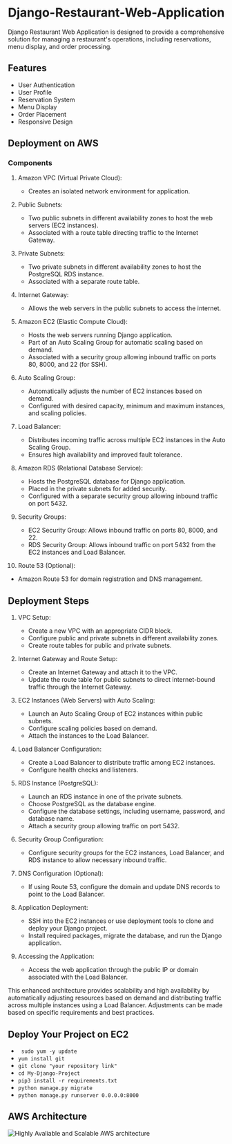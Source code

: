 # Django-Restaurant-Web-Application
Django Restaurant Web Application is designed to provide a comprehensive solution for managing a restaurant's operations, including reservations, menu display, and order processing.

## Features
- User Authentication
- User Profile
- Reservation System
- Menu Display
- Order Placement
- Responsive Design

## Deployment on AWS
### Components
1. Amazon VPC (Virtual Private Cloud):
   - Creates an isolated network environment for application.
  
2. Public Subnets:
   - Two public subnets in different availability zones to host the web servers (EC2 instances).
   - Associated with a route table directing traffic to the Internet Gateway.
  
3. Private Subnets:
   - Two private subnets in different availability zones to host the PostgreSQL RDS instance.
   - Associated with a separate route table.
  
4. Internet Gateway:
   - Allows the web servers in the public subnets to access the internet.

5. Amazon EC2 (Elastic Compute Cloud):
   - Hosts the web servers running Django application.
   - Part of an Auto Scaling Group for automatic scaling based on demand.
   - Associated with a security group allowing inbound traffic on ports 80, 8000, and 22 (for SSH).
  
6. Auto Scaling Group:
   - Automatically adjusts the number of EC2 instances based on demand.
   - Configured with desired capacity, minimum and maximum instances, and scaling policies.
  
7. Load Balancer:
   - Distributes incoming traffic across multiple EC2 instances in the Auto Scaling Group.
   - Ensures high availability and improved fault tolerance.
  
8. Amazon RDS (Relational Database Service):
   - Hosts the PostgreSQL database for Django application.
   - Placed in the private subnets for added security.
   - Configured with a separate security group allowing inbound traffic on port 5432.
  
9. Security Groups:
   - EC2 Security Group: Allows inbound traffic on ports 80, 8000, and 22.
   - RDS Security Group: Allows inbound traffic on port 5432 from the EC2 instances and Load Balancer.
  
10. Route 53 (Optional):
   - Amazon Route 53 for domain registration and DNS management.

## Deployment Steps
1. VPC Setup:
   - Create a new VPC with an appropriate CIDR block.
   - Configure public and private subnets in different availability zones.
   - Create route tables for public and private subnets.
     
2. Internet Gateway and Route Setup:
   - Create an Internet Gateway and attach it to the VPC.
   - Update the route table for public subnets to direct internet-bound traffic through the Internet Gateway.
     
3. EC2 Instances (Web Servers) with Auto Scaling:
   - Launch an Auto Scaling Group of EC2 instances within public subnets.
   - Configure scaling policies based on demand.
   - Attach the instances to the Load Balancer.
     
4. Load Balancer Configuration:
   - Create a Load Balancer to distribute traffic among EC2 instances.
   - Configure health checks and listeners.
     
5. RDS Instance (PostgreSQL):
   - Launch an RDS instance in one of the private subnets.
   - Choose PostgreSQL as the database engine.
   - Configure the database settings, including username, password, and database name.
   - Attach a security group allowing traffic on port 5432.
     
6. Security Group Configuration:
   - Configure security groups for the EC2 instances, Load Balancer, and RDS instance to allow necessary inbound traffic.
   
7. DNS Configuration (Optional):
   - If using Route 53, configure the domain and update DNS records to point to the Load Balancer.
     
8. Application Deployment:
   - SSH into the EC2 instances or use deployment tools to clone and deploy your Django project.
   - Install required packages, migrate the database, and run the Django application.
     
9. Accessing the Application:
   - Access the web application through the public IP or domain associated with the Load Balancer.
     
This enhanced architecture provides scalability and high availability by automatically adjusting resources based on demand and distributing traffic across multiple instances using a Load Balancer. Adjustments can be made based on specific requirements and best practices.

## Deploy Your Project on EC2
- ` sudo yum -y update`
- `yum install git`
- `git clone "your repository link"`
- `cd My-Django-Project`
- `pip3 install -r requirements.txt`
- `python manage.py migrate`
- `python manage.py runserver 0.0.0.0:8000 `

## AWS Architecture
![Highly Avaliable and Scalable AWS architecture](https://github.com/Mahmoudgaber114/Django-Restaurant-Web-Application/assets/65420063/151a2eed-8bb4-40bc-843c-9d7731c77bed)

